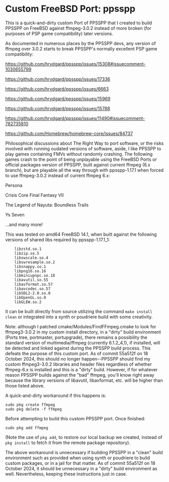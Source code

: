 # Custom FreeBSD Port: ppsspp

This is a quick-and-dirty custom Port of PPSSPP that I created to build PPSSPP on FreeBSD against ffmpeg-3.0.2 instead of more broken (for purposes of PSP game compatibility) later versions.

As documented in numerous places by the PPSSPP devs, any version of ffmpeg over 3.0.2 starts to break PPSSPP's normally excellent PSP game compatibility:

https://github.com/hrydgard/ppsspp/issues/15308#issuecomment-1030655799

https://github.com/hrydgard/ppsspp/issues/17336

https://github.com/hrydgard/ppsspp/issues/6663

https://github.com/hrydgard/ppsspp/issues/15969

https://github.com/hrydgard/ppsspp/issues/15788

https://github.com/hrydgard/ppsspp/issues/11490#issuecomment-782735810

https://github.com/Homebrew/homebrew-core/issues/84737

Philosophical discussions about The Right Way to port software, or the risks involved with running oudated versions of software, aside, I like PPSSPP to play games containing FMVs without randomly crashing. The following games crash to the point of being unplayable using the FreeBSD Ports or official packages version of PPSSPP, built against current ffmpeg (6.x branch), but are playable all the way through with ppsspp-1.17.1 when forced to use ffmpeg-3.0.2 instead of current ffmpeg 6.x:

Persona

Crisis Core Final Fantasy VII

The Legend of Nayuta: Boundless Trails

Ys Seven

...and many more!

This was tested on amd64 FreeBSD 14.1, when built against the following versions of shared libs required by ppsspp-1.17.1_1:

        libzstd.so.1
        libzip.so.5
        libswscale.so.4
        libswresample.so.2
        libsnappy.so.1
        libpng16.so.16
        libminiupnpc.so.18
        libavutil.so.55
        libavformat.so.57
        libavcodec.so.57
        libSDL2-2.0.so.0
        libOpenGL.so.0
        libGLEW.so.2

It can be built directly from source utilizing the command `make install clean` or integrated into a synth or poudriere build with some creativity.

Note: although I patched cmake/Modules/FindFFmpeg.cmake to look for ffmpeg3-3.0.2 in my custom install directory, in a "dirty" build environment (Ports tree, portmaster, portupgrade), there remains a possibility the standard version of multimedia/ffmpeg (currently 6.1.2_4,1), if installed, will be detected and linked against during the PPSSPP build process. This defeats the purpose of this custom port. As of commit 55a512f on 18 October 2024, this should no longer happen--PPSSPP should find my custom ffmpeg3-3.0.2 libraries and header files regardless of whether ffmpeg-6.x is installed and this is a "dirty" build. However, if for whatever reason PPSSPP builds against the "bad" ffmpeg, you'll know right away because the library versions of libavutil, libavformat, etc. will be higher than those listed above.

A quick-and-dirty workaround if this happens is:

	sudo pkg create ffmpeg
	sudo pkg delete -f ffmpeg

Before attempting to build this custom PPSSPP port. Once finished:

	sudo pkg add ffmpeg

(Note the use of `pkg add`, to restore our local backup we created, instead of `pkg install` to fetch it from the remote package repository).

The above workaround is unnecessary if building PPSSPP in a "clean" build environment such as provided when using synth or poudriere to build custom packages, or in a jail for that matter. As of commit 55a512f on 18 October 2024, it should be unnecessary in a "dirty" build environment as well. Nevertheless, keeping these instructions just in case.
